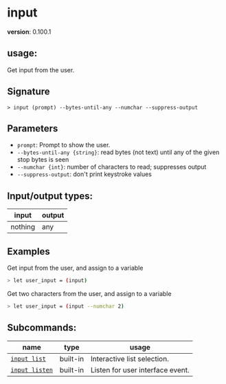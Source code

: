 # input

**version**: 0.100.1

## **usage**:

Get input from the user.

## Signature

`> input (prompt) --bytes-until-any --numchar --suppress-output`

## Parameters

- `prompt`: Prompt to show the user.
- `--bytes-until-any {string}`: read bytes (not text) until any of the given stop bytes is seen
- `--numchar {int}`: number of characters to read; suppresses output
- `--suppress-output`: don't print keystroke values

## Input/output types:

| input   | output |
| ------- | ------ |
| nothing | any    |

## Examples

Get input from the user, and assign to a variable

```bash
> let user_input = (input)
```

Get two characters from the user, and assign to a variable

```bash
> let user_input = (input --numchar 2)
```

## Subcommands:

| name                                             | type     | usage                            |
| ------------------------------------------------ | -------- | -------------------------------- |
| [`input list`](/commands/docs/input_list.md)     | built-in | Interactive list selection.      |
| [`input listen`](/commands/docs/input_listen.md) | built-in | Listen for user interface event. |
